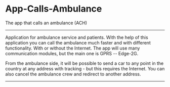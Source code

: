 # App-Calls-Ambulance
The app that calls an ambulance (ACH)
__________________________________________________________________________________________________________________
Application for ambulance service and patients.
With the help of this application you can call the ambulance much faster and with different functionality.
With or without the Internet. 
The app will use many communication modules, but the main one is GPRS -- Edge-2G.

From the ambulance side, it will be possible to send a car to any point in the country at any address with tracking - 
but this requires the Internet. You can also cancel the ambulance crew and redirect to another address.
__________________________________________________________________________________________________________________
